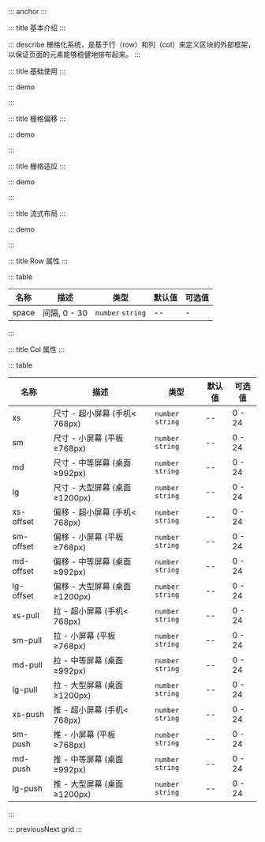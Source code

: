 ::: anchor
:::

::: title 基本介绍
:::

::: describe 栅格化系统，是基于行（row）和列（col）来定义区块的外部框架，以保证页面的元素能够稳健地排布起来。
:::

::: title 基础使用
:::

::: demo

<template>
  <lay-row space="10">
     <lay-col md="12"><div class="grid-demo">1</div></lay-col>
     <lay-col md="12"><div class="grid-demo">2</div></lay-col>
     <lay-col md="6"><div class="grid-demo">3</div></lay-col>
     <lay-col md="6"><div class="grid-demo">4</div></lay-col>
     <lay-col md="6"><div class="grid-demo">5</div></lay-col>
     <lay-col md="6"><div class="grid-demo">6</div></lay-col>
  </lay-row>
</template>

<script>
import { ref } from 'vue'

export default {
  setup() {
    return {
    }
  }
}
</script>

<style>
.grid-demo {
    padding: 10px;
    line-height: 50px;
    border-radius: 2px;
    text-align: center;
    background-color: var(--global-checked-color);
    color: #fff;
}
</style>

:::

::: title 栅格偏移
:::

::: demo

<template>
  <lay-row space="10">
     <lay-col md="12"><div class="grid-demo">1</div></lay-col>
     <lay-col md="6" mdOffset="6" mdPull="6"><div class="grid-demo">2</div></lay-col>
  </lay-row>
</template>

<script>
import { ref } from 'vue'

export default {
  setup() {
    return {
    }
  }
}
</script>

<style>
.grid-demo {
    padding: 10px;
    line-height: 50px;
    border-radius: 2px;
    text-align: center;
    background-color: var(--global-checked-color);
    color: #fff;
}
</style>

:::

::: title 栅格适应
:::

::: demo

<template>
  <lay-row space="10">
     <lay-col md="12" sm="12" xs="24"><div class="grid-demo">1</div></lay-col>
     <lay-col md="12" sm="12" xs="24"><div class="grid-demo">2</div></lay-col>
  </lay-row>
</template>

<script>
import { ref } from 'vue'

export default {
  setup() {
    return {
    }
  }
}
</script>
<style>
.grid-demo {
    padding: 10px;
    line-height: 50px;
    border-radius: 2px;
    text-align: center;
    background-color: var(--global-checked-color);
    color: #fff;
}
</style>

:::

::: title 流式布局
:::

::: demo

<template>
  <lay-container fluid>
    <lay-row space="10">
      <lay-col md="4" sm="12" xs="24"><div class="grid-demo">1</div></lay-col>
      <lay-col md="4" sm="12" xs="24"><div class="grid-demo">2</div></lay-col>
      <lay-col md="4" sm="12" xs="24"><div class="grid-demo">3</div></lay-col>
      <lay-col md="4" sm="12" xs="24"><div class="grid-demo">4</div></lay-col>
      <lay-col md="4" sm="12" xs="24"><div class="grid-demo">5</div></lay-col>
      <lay-col md="4" sm="12" xs="24"><div class="grid-demo">6</div></lay-col>
    </lay-row>
  </lay-container>
</template>

<script>
import { ref } from 'vue'

export default {
  setup() {
    return {
    }
  }
}
</script>
<style>
.grid-demo {
    padding: 10px;
    line-height: 50px;
    border-radius: 2px;
    text-align: center;
    background-color: var(--global-checked-color);
    color: #fff;
}
</style>

:::

::: title Row 属性
:::

::: table

| 名称  | 描述           | 类型              | 默认值 | 可选值  |
| ----- | ------------- | ----------------- | ------ | ------ |
| space | 间隔,  0 - 30 | `number` `string` | --     | -      |

:::

::: title Col 属性
:::

::: table

| 名称      | 描述                            | 类型              | 默认值  | 可选值 |
| --------- | ------------------------------ | ----------------- | ------ | ------ |
| xs        | 尺寸 - 超小屏幕 (手机< 768px)   | `number` `string` | --     | 0 - 24 |
| sm        | 尺寸 - 小屏幕 (平板 ≥768px)     | `number` `string` | --     | 0 - 24 |
| md        | 尺寸 - 中等屏幕 (桌面 ≥992px)   | `number` `string` | --     | 0 - 24 |
| lg        | 尺寸 - 大型屏幕 (桌面 ≥1200px)  | `number` `string` | --     | 0 - 24 |
| xs-offset | 偏移 - 超小屏幕 (手机< 768px)   | `number` `string` | --     | 0 - 24 |
| sm-offset | 偏移 - 小屏幕 (平板 ≥768px)     | `number` `string` | --     | 0 - 24 |
| md-offset | 偏移 - 中等屏幕 (桌面 ≥992px)   | `number` `string` | --     | 0 - 24 |
| lg-offset | 偏移 - 大型屏幕 (桌面 ≥1200px)  | `number` `string` | --     | 0 - 24 |
| xs-pull | 拉 - 超小屏幕 (手机< 768px)   | `number` `string` | --     | 0 - 24 |
| sm-pull | 拉 - 小屏幕 (平板 ≥768px)     | `number` `string` | --     | 0 - 24 |
| md-pull | 拉 - 中等屏幕 (桌面 ≥992px)   | `number` `string` | --     | 0 - 24 |
| lg-pull | 拉 - 大型屏幕 (桌面 ≥1200px)  | `number` `string` | --     | 0 - 24 |
| xs-push | 推 - 超小屏幕 (手机< 768px)   | `number` `string` | --     | 0 - 24 |
| sm-push | 推 - 小屏幕 (平板 ≥768px)     | `number` `string` | --     | 0 - 24 |
| md-push | 推 - 中等屏幕 (桌面 ≥992px)   | `number` `string` | --     | 0 - 24 |
| lg-push | 推 - 大型屏幕 (桌面 ≥1200px)  | `number` `string` | --     | 0 - 24 |

:::

::: previousNext grid
:::